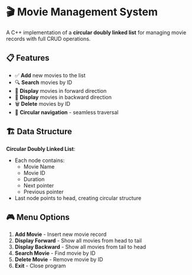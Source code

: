 # 🎬 Movie Management System

A C++ implementation of a **circular doubly linked list** for managing movie records with full CRUD operations.

## 📋 Features

- ✅ **Add** new movies to the list
- 🔍 **Search** movies by ID
- 📖 **Display** movies in forward direction
- 📖 **Display** movies in backward direction  
- 🗑️ **Delete** movies by ID
- 🔄 **Circular navigation** - seamless traversal

## 🏗️ Data Structure

**Circular Doubly Linked List**:
- Each node contains:
  - Movie Name
  - Movie ID  
  - Duration
  - Next pointer
  - Previous pointer
- Last node points to head, creating circular structure

## 🎮 Menu Options

1. **Add Movie** - Insert new movie record
2. **Display Forward** - Show all movies from head to tail
3. **Display Backward** - Show all movies from tail to head  
4. **Search Movie** - Find movie by ID
5. **Delete Movie** - Remove movie by ID
6. **Exit** - Close program
